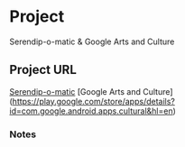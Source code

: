 # Project
Serendip-o-matic & Google Arts and Culture

## Project URL
[Serendip-o-matic](http://serendip-o-matic.com/)
[Google Arts and Culture] (https://play.google.com/store/apps/details?id=com.google.android.apps.cultural&hl=en)
### Notes

